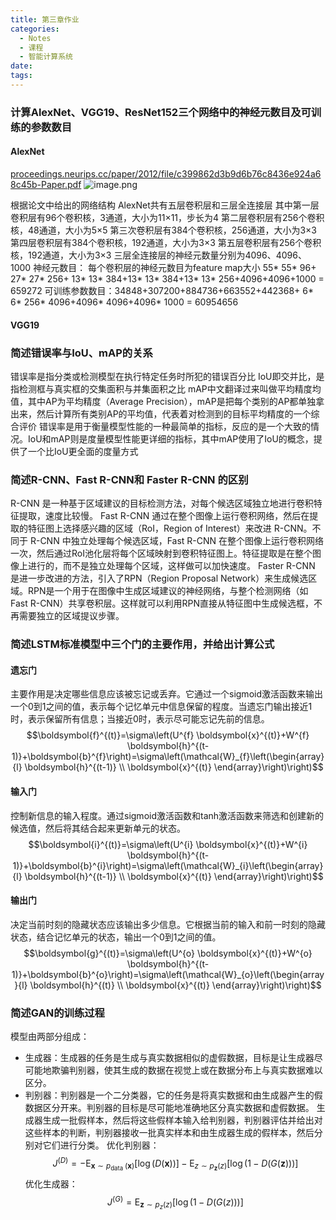 ```yaml
---
title: 第三章作业
categories:
  - Notes
  - 课程
  - 智能计算系统
date:
tags:
---
```

### 计算AlexNet、VGG19、ResNet152三个网络中的神经元数目及可训练的参数数目

#### AlexNet
[proceedings.neurips.cc/paper/2012/file/c399862d3b9d6b76c8436e924a68c45b-Paper.pdf](https://proceedings.neurips.cc/paper/2012/file/c399862d3b9d6b76c8436e924a68c45b-Paper.pdf)
![image.png](https://cdn.jsdelivr.net/gh/zhengyangWang1/image@main/img/20231120165524.png)

根据论文中给出的网络结构
AlexNet共有五层卷积层和三层全连接层
其中第一层卷积层有96个卷积核，3通道，大小为11×11，步长为4
第二层卷积层有256个卷积核，48通道，大小为5×5
第三次卷积层有384个卷积核，256通道，大小为3×3
第四层卷积层有384个卷积核，192通道，大小为3×3
第五层卷积层有256个卷积核，192通道，大小为3×3
三层全连接层的神经元数量分别为4096、4096、1000
神经元数目：
每个卷积层的神经元数目为feature map大小
55* 55* 96+ 27* 27* 256+ 13* 13* 384+13* 13* 384+13* 13* 256+4096+4096+1000 = 659272
可训练参数数目：34848+307200+884736+663552+442368+ 6* 6* 256* 4096+4096* 4096+4096* 1000 = 60954656

#### VGG19


### 简述错误率与IoU、mAP的关系
错误率是指分类或检测模型在执行特定任务时所犯的错误百分比
IoU即交并比，是指检测框与真实框的交集面积与并集面积之比
mAP中文翻译过来叫做平均精度均值，其中AP为平均精度（Average Precision），mAP是把每个类别的AP都单独拿出来，然后计算所有类别AP的平均值，代表着对检测到的目标平均精度的一个综合评价
错误率是用于衡量模型性能的一种最简单的指标，反应的是一个大致的情况。IoU和mAP则是度量模型性能更详细的指标，其中mAP使用了IoU的概念，提供了一个比IoU更全面的度量方式

### 简述R-CNN、Fast R-CNN和 Faster R-CNN 的区别

R-CNN 是一种基于区域建议的目标检测方法，对每个候选区域独立地进行卷积特征提取，速度比较慢。
Fast R-CNN 通过在整个图像上运行卷积网络，然后在提取的特征图上选择感兴趣的区域（RoI，Region of Interest）来改进 R-CNN。不同于 R-CNN 中独立处理每个候选区域，Fast R-CNN 在整个图像上运行卷积网络一次，然后通过RoI池化层将每个区域映射到卷积特征图上。特征提取是在整个图像上进行的，而不是独立处理每个区域，这样做可以加快速度。
Faster R-CNN 是进一步改进的方法，引入了RPN（Region Proposal Network）来生成候选区域。RPN是一个用于在图像中生成区域建议的神经网络，与整个检测网络（如Fast R-CNN）共享卷积层。这样就可以利用RPN直接从特征图中生成候选框，不再需要独立的区域提议步骤。


### 简述LSTM标准模型中三个门的主要作用，并给出计算公式

#### 遗忘门
主要作用是决定哪些信息应该被忘记或丢弃。它通过一个sigmoid激活函数来输出一个0到1之间的值，表示每个记忆单元中信息保留的程度。当遗忘门输出接近1时，表示保留所有信息；当接近0时，表示尽可能忘记先前的信息。
$$\boldsymbol{f}^{(t)}=\sigma\left(U^{f} \boldsymbol{x}^{(t)}+W^{f} \boldsymbol{h}^{(t-1)}+\boldsymbol{b}^{f}\right)=\sigma\left(\mathcal{W}_{f}\left(\begin{array}{l}
\boldsymbol{h}^{(t-1)} \\
\boldsymbol{x}^{(t)}
\end{array}\right)\right)$$
#### 输入门
控制新信息的输入程度。通过sigmoid激活函数和tanh激活函数来筛选和创建新的候选值，然后将其结合起来更新单元的状态。
$$\boldsymbol{i}^{(t)}=\sigma\left(U^{i} \boldsymbol{x}^{(t)}+W^{i} \boldsymbol{h}^{(t-1)}+\boldsymbol{b}^{i}\right)=\sigma\left(\mathcal{W}_{i}\left(\begin{array}{l}
\boldsymbol{h}^{(t-1)} \\
\boldsymbol{x}^{(t)}
\end{array}\right)\right)$$
#### 输出门
决定当前时刻的隐藏状态应该输出多少信息。它根据当前的输入和前一时刻的隐藏状态，结合记忆单元的状态，输出一个0到1之间的值。
$$\boldsymbol{g}^{(t)}=\sigma\left(U^{o} \boldsymbol{x}^{(t)}+W^{o} \boldsymbol{h}^{(t-1)}+\boldsymbol{b}^{o}\right)=\sigma\left(\mathcal{W}_{o}\left(\begin{array}{l}
\boldsymbol{h}^{(t)} \\
\boldsymbol{x}^{(t)}
\end{array}\right)\right)$$


### 简述GAN的训练过程
模型由两部分组成：
- 生成器：生成器的任务是生成与真实数据相似的虚假数据，目标是让生成器尽可能地欺骗判别器，使其生成的数据在视觉上或在数据分布上与真实数据难以区分。
- 判别器：判别器是一个二分类器，它的任务是将真实数据和由生成器产生的假数据区分开来。判别器的目标是尽可能地准确地区分真实数据和虚假数据。
生成器生成一批假样本，然后将这些假样本输入给判别器，判别器评估并给出对这些样本的判断，判别器接收一批真实样本和由生成器生成的假样本，然后分别对它们进行分类。
优化判别器：$$J^{(D)}=-\mathrm{E}_{\boldsymbol{x} \sim p_{\text {data }}(\boldsymbol{x})}[\log (D(\boldsymbol{x}))]-\mathrm{E}_{z \sim p_{\boldsymbol{z}}(z)}[\log (1-D(G(\boldsymbol{z})))]$$
优化生成器：$$J^{(G)}=\mathrm{E}_{\boldsymbol{z} \sim p_{z}(z)}[\log (1-D(G(z)))]$$
